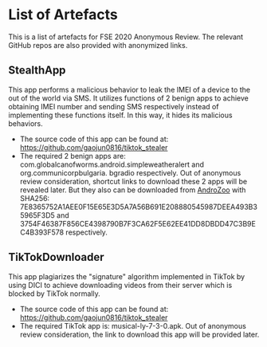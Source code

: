 # List of Artefacts

This is a list of artefacts for FSE 2020 Anonymous Review.
The relevant GitHub repos are also provided with anonymized links.

## StealthApp

This app performs a malicious behavior to leak the IMEI of a device to the out
of the world via SMS.
It utilizes functions of 2 benign apps to achieve obtaining IMEI number and sending
SMS respectively instead of implementing these functions itself.
In this way, it hides its malicious behaviors.
  * The source code of this app can be found at: <https://github.com/gaojun0816/tiktok_stealer>
  * The required 2 benign apps are: com.globalcanofworms.android.simpleweatheralert and org.communicorpbulgaria. bgradio respectively. Out of anonymous review consideration, shortcut links to download these 2 apps will be revealed later. But they also can be downloaded from [AndroZoo](https://androzoo.uni.lu/) with SHA256: 7E8365752A1AEE0F15E65E3D5A7A56B691E208880545987DEEA493B35965F3D5 and 3754F46387F856CE4398790B7F3CA62F5E62EE41DD8DBDD47C3B9EC4B393F578 respectively.

## TikTokDownloader

This app plagiarizes the "signature" algorithm implemented in TikTok by using DICI
to achieve downloading videos from their server which is blocked by TikTok normally.
  * The source code of this app can be found at: <https://github.com/gaojun0816/tiktok_stealer>
  * The required TikTok app is: musical-ly-7-3-0.apk. Out of anonymous review consideration, the link to download this app will be provided later.




